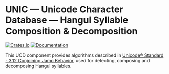 # UNIC — Unicode Character Database — Hangul Syllable Composition & Decomposition

[![Crates.io](https://img.shields.io/crates/v/unic-ucd-hangul.svg)](https://crates.io/crates/unic-ucd-hangul)
[![Documentation](https://docs.rs/unic-ucd-hangul/badge.svg)](https://docs.rs/unic-ucd-hangul/)

This UCD component provides algorithms described in [Unicode®
Standard - 3.12 Conjoining Jamo Behavior](https://www.unicode.org/versions/latest/ch03.pdf),
used for detecting, composing and decomposing Hangul syllables.
